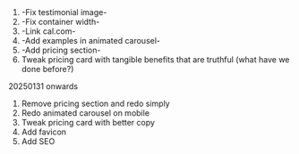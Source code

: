 ##

1. -Fix testimonial image-
2. -Fix container width-
3. -Link cal.com-
4. -Add examples in animated carousel-
5. -Add pricing section-
6. Tweak pricing card with tangible benefits that are truthful (what have we done before?)

20250131 onwards

1. Remove pricing section and redo simply
2. Redo animated carousel on mobile
3. Tweak pricing card with better copy
4. Add favicon
5. Add SEO
